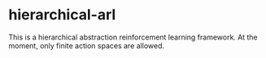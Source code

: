 # hierarchical-arl
This is a hierarchical abstraction reinforcement learning framework. At the moment, only finite action spaces are allowed.
